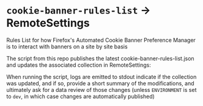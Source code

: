 # `cookie-banner-rules-list` -> RemoteSettings

Rules List for how Firefox's Automated Cookie Banner Preference Manager is to interact with banners on a site by site basis

The script from this repo publishes the latest cookie-banner-rules-list.json and updates the associated collection in RemoteSettings:

When running the script, logs are emitted to stdout indicate if the collection was updated, and if so, provide a short summary of the modifications, and ultimately ask for a data review of those changes (unless `ENVIRONMENT` is set to `dev`, in which case changes are automatically published)
